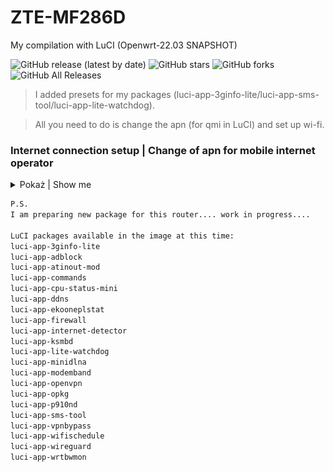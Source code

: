 # ZTE-MF286D
My compilation with LuCI (Openwrt-22.03 SNAPSHOT)

![GitHub release (latest by date)](https://img.shields.io/github/v/release/4IceG/ZTE-MF286D?style=flat-square)
![GitHub stars](https://img.shields.io/github/stars/4IceG/ZTE-MF286D?style=flat-square)
![GitHub forks](https://img.shields.io/github/forks/4IceG/ZTE-MF286D?style=flat-square)
![GitHub All Releases](https://img.shields.io/github/downloads/4IceG/ZTE-MF286D/total)

> I added presets for my packages (luci-app-3ginfo-lite/luci-app-sms-tool/luci-app-lite-watchdog).

> All you need to do is change the apn (for qmi in LuCI) and set up wi-fi.



### Internet connection setup | Change of apn for mobile internet operator
<details>
   <summary>Pokaż | Show me</summary>
    We go in the menu to Network \ Interfaces.
    
   ![](https://github.com/4IceG/Personal_data/blob/master/zrzuty/apntutorial/1.PNG?raw=true)
   
   For the QMI protocol, go to the settings by clicking the Edit button.
   
   ![](https://github.com/4IceG/Personal_data/blob/master/zrzuty/apntutorial/2.PNG?raw=true)
   
   Enter the apn name of internet provider and click save.
   
   ![](https://github.com/4IceG/Personal_data/blob/master/zrzuty/apntutorial/3.PNG?raw=true)
   
   If after changing the apn we do not have internet, we have to manually set the apn in the modem. 
   To do this, go to the Modem \ SMS Messages menu.
   
   ![](https://github.com/4IceG/Personal_data/blob/master/zrzuty/apntutorial/4.PNG?raw=true)
   
   Go to the at command tab and select APN Setup from the drop-down menu.
   We enter the apn of our operator and click on the button that sends the command.
   
   ![](https://github.com/4IceG/Personal_data/blob/master/zrzuty/apntutorial/5.PNG?raw=true)
   
   Now we restart the modem so that the modem starts up with the new apn.
   
   ![](https://github.com/4IceG/Personal_data/blob/master/zrzuty/apntutorial/6.PNG?raw=true)

</details>

``` bash
P.S.
I am preparing new package for this router.... work in progress....

LuCI packages available in the image at this time:
luci-app-3ginfo-lite
luci-app-adblock
luci-app-atinout-mod
luci-app-commands
luci-app-cpu-status-mini
luci-app-ddns
luci-app-ekooneplstat
luci-app-firewall
luci-app-internet-detector
luci-app-ksmbd
luci-app-lite-watchdog
luci-app-minidlna
luci-app-modemband
luci-app-openvpn
luci-app-opkg
luci-app-p910nd
luci-app-sms-tool
luci-app-vpnbypass
luci-app-wifischedule
luci-app-wireguard
luci-app-wrtbwmon
```
